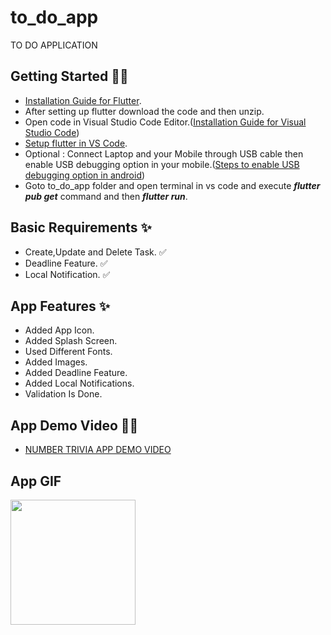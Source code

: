 # to_do_app

TO DO APPLICATION

## Getting Started 🤩😍


* [Installation Guide for Flutter](https://flutter.dev/docs/get-started/install).
* After setting up flutter download the code and then unzip.
* Open code in  Visual Studio Code Editor.([Installation Guide for Visual Studio Code](https://code.visualstudio.com/docs))
* [Setup flutter in VS Code](https://docs.flutter.dev/development/tools/vs-code).
* Optional : Connect Laptop and your Mobile through USB cable then enable USB debugging option in your mobile.([Steps to enable USB debugging option in android](https://www.youtube.com/results?search_query=enable+debugging+mode+android))
* Goto to_do_app folder and open terminal in vs code and execute ***flutter pub get*** command and then ***flutter run***.

## Basic Requirements ✨

* Create,Update and Delete Task. ✅
* Deadline Feature. ✅
* Local Notification. ✅

## App Features ✨

* Added App Icon.
* Added Splash Screen.
* Used Different Fonts.
* Added Images.
* Added Deadline Feature.
* Added Local Notifications.
* Validation Is Done.

## App Demo Video 🎥🎥

* [NUMBER TRIVIA APP DEMO VIDEO](images/Demo_Video_to_do_app.mp4)

## App GIF

<p> <img src="images/Demo.gif" width="200">

